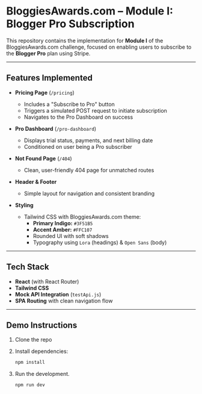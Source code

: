
#  BloggiesAwards.com – Module I: Blogger Pro Subscription

This repository contains the implementation for **Module I** of the BloggiesAwards.com challenge, focused on enabling users to subscribe to the **Blogger Pro** plan using Stripe.

---

##  Features Implemented

- **Pricing Page** (`/pricing`)
  - Includes a "Subscribe to Pro" button
  - Triggers a simulated POST request to initiate subscription
  - Navigates to the Pro Dashboard on success

- **Pro Dashboard** (`/pro-dashboard`)
  - Displays trial status, payments, and next billing date
  - Conditioned on user being a Pro subscriber

- **Not Found Page** (`/404`)
  - Clean, user-friendly 404 page for unmatched routes

- **Header & Footer**
  - Simple layout for navigation and consistent branding

- **Styling**
  - Tailwind CSS with BloggiesAwards.com theme:
    - **Primary Indigo:** `#3F51B5`
    - **Accent Amber:** `#FFC107`
    - Rounded UI with soft shadows
    - Typography using `Lora` (headings) & `Open Sans` (body)

---

## Tech Stack

- **React** (with React Router)
- **Tailwind CSS**
- **Mock API Integration** (`testApi.js`)
- **SPA Routing** with clean navigation flow

---

##  Demo Instructions

1. Clone the repo
2. Install dependencies:

   ```bash
   npm install
3. Run the development.
   ```bash 
   npm run dev

